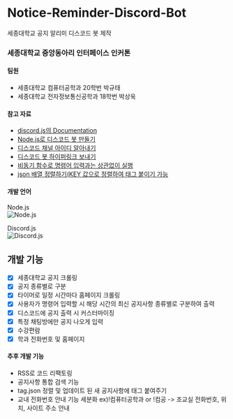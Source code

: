# Notice-Reminder-Discord-Bot
세종대학교 공지 알리미 디스코드 봇 제작

### 세종대학교 중앙동아리 인터페이스 인커톤
#### 팀원
- 세종대학교 컴퓨터공학과 20학번 박규태
- 세종대학교 전자정보통신공학과 18학번 박상욱


#### 참고 자료
- [discord.js의 Documentation][1]
- [Node.js로 디스코드 봇 만들기][2]
- [디스코드 채널 아이디 알아내기][3]
- [디스코드 봇 하이퍼링크 보내기][4]
- [비동기 함수로 명령어 입력과는 상관없이 실행][5]
- [json 배열 정렬하기(KEY 값으로 정렬하여 태그 붙이기 가능][6]

[1]:https://discord.js.org/#/
[2]:https://koras02.tistory.com/231
[3]:https://neony.tistory.com/3
[4]:https://www.codegrepper.com/code-examples/javascript/+discord.js+hyperlink+in+embed+title
[5]:https://devjhs.tistory.com/115
[6]:https://emessell.tistory.com/157

#### 개발 언어
Node.js <br>
![Node.js](https://img.shields.io/badge/Node.js-339933.svg?&style=for-the-badge&logo=Node.js&logoColor=white)

Discord.js <br>
![Discord.js](https://images.opencollective.com/discordjs/529dcce/logo/256.png)

## 개발 기능
- [X] 세종대학교 공지 크롤링
- [X] 공지 종류별로 구분
- [X] 타이머로 일정 시간마다 홈페이지 크롤링
- [X] 사용자가 명령어 입력할 시 해당 시간의 최신 공지사항 종류별로 구분하여 출력
- [X] 디스코드에 공지 출력 시 커스터마이징
- [X] 특정 채팅방에만 공지 나오게 입력
- [X] 수강편람
- [X] 학과 전화번호 및 홈페이지

#### 추후 개발 기능
- RSS로 코드 리팩토링
- 공지사항 통합 검색 기능
- tag.json 정렬 및 업데이트 된 새 공지사항에 태그 붙여주기
- 교내 전화번호 안내 기능 세분화 ex)!컴퓨터공학과 or !컴공 -> 조교실 전화번호, 위치, 사이트 주소 안내
